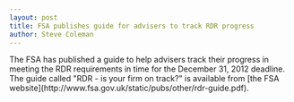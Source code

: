 ```yaml
---
layout: post
title: FSA publishes guide for advisers to track RDR progress
author: Steve Coleman
---
```

<p></p>
The FSA has published a guide to help advisers track their progress in meeting
the RDR requirements in time for the December 31, 2012 deadline. The guide
called "RDR - is your firm on track?" is available from [the FSA
website](http://www.fsa.gov.uk/static/pubs/other/rdr-guide.pdf).
